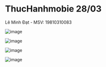 # ThucHanhmobie 28/03

Lê Minh Đạt - MSV: 19810310083

![image](https://github.com/user-attachments/assets/79bf17ec-c716-4b29-a1c5-308b4eed02bb)


![image](https://github.com/user-attachments/assets/69bf711b-a712-42a5-97e2-3eb75d757072)


![image](https://github.com/user-attachments/assets/ef924b7f-35e0-4e2f-b1b8-380a108b52f5)



![image](https://github.com/user-attachments/assets/a8246647-da57-45de-9922-d3188a93269e)

